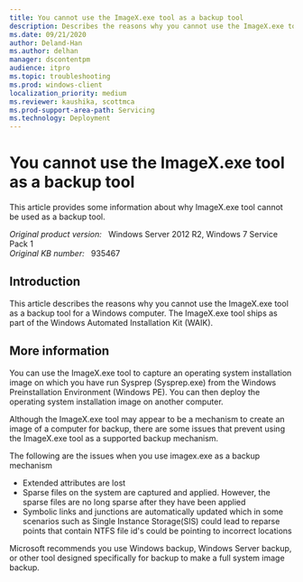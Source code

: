 ```yaml
---
title: You cannot use the ImageX.exe tool as a backup tool
description: Describes the reasons why you cannot use the ImageX.exe tool as a backup tool
ms.date: 09/21/2020
author: Deland-Han
ms.author: delhan 
manager: dscontentpm
audience: itpro
ms.topic: troubleshooting
ms.prod: windows-client
localization_priority: medium
ms.reviewer: kaushika, scottmca
ms.prod-support-area-path: Servicing
ms.technology: Deployment
---
```

# You cannot use the ImageX.exe tool as a backup tool

This article provides some information about why ImageX.exe tool cannot be used as a backup tool.

_Original product version:_ &nbsp; Windows Server 2012 R2, Windows 7 Service Pack 1  
_Original KB number:_ &nbsp; 935467

## Introduction

This article describes the reasons why you cannot use the ImageX.exe tool as a backup tool for a Windows computer. The ImageX.exe tool ships as part of the Windows Automated Installation Kit (WAIK).  

## More information

You can use the ImageX.exe tool to capture an operating system installation image on which you have run Sysprep (Sysprep.exe) from the Windows Preinstallation Environment (Windows PE). You can then deploy the operating system installation image on another computer.

Although the ImageX.exe tool may appear to be a mechanism to create an image of a computer for backup, there are some issues that prevent using the ImageX.exe tool as a supported backup mechanism.

The following are the issues when you use imagex.exe as a backup mechanism

- Extended attributes are lost
- Sparse files on the system are captured and applied. However, the sparse files are no long sparse after they have been applied
- Symbolic links and junctions are automatically updated which in some scenarios such as Single Instance Storage(SIS) could lead to reparse points that contain NTFS file id's could be pointing to incorrect locations  

Microsoft recommends you use Windows backup, Windows Server backup, or other tool designed specifically for backup to make a full system image backup.
